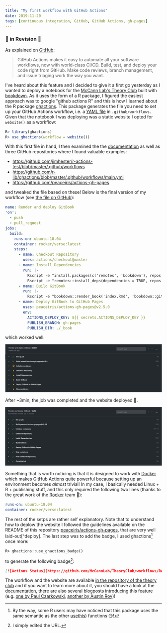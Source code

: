 ```yaml
---
title: "My first workflow with GitHub Actions"
date: 2019-11-20
tags: [continuous integration, GitHub, GitHub Actions, gh-pages]
---
```



### :construction: in Revision :construction:

As explained on [GitHub](https://github.com/features/actions):

> GitHub Actions makes it easy to automate all your software workflows, now with world-class CI/CD. Build, test, and deploy your code right from GitHub. Make code reviews, branch management, and issue triaging work the way you want.

I've heard about this feature and I decided to give it a first go yesterday as I
wanted to deploy a notebook for the [McCann Lab's Theory
Club](https://github.com/McCannLab/TheoryClub) built with
[bookdown](https://bookdown.org/). As it uses the form of a R package, I figured
the easiest approach was to google "github actions R" and this is how I learned
about the R package [ghactions](https://github.com/r-lib/ghactions). This
package generates the file you need to set up your GitHub Actions workflow, i.e.
a [YAML file](https://en.wikipedia.org/wiki/YAML) in `.github/workflows`. Given
that the notebook I was deploying was a static website I opted for `website()`
as a workflow:


```R
R> library(ghactions)
R> use_ghactions(workflow = website())
```

With this first file in hand, I then examined the the [documentation](https://help.github.com/en/actions/automating-your-workflow-with-github-actions) as well as three GitHub repositories where I found valuable examples:

- https://github.com/jimhester/r-actions-test/blob/master/.github/workflows
- https://github.com/r-lib/ghactions/blob/master/.github/workflows/main.yml
- https://github.com/peaceiris/actions-gh-pages

and tweaked the file based on these! Below is the final version of my workflow (see [the file on GitHub](https://github.com/McCannLab/TheoryClub/blob/master/.github/workflows/main.yml)):


```yaml
name: Render and deploy GitBook
'on':
  - push
  - pull_request
jobs:
  build:
    runs-on: ubuntu-18.04
    container: rocker/verse:latest
    steps:
      - name: Checkout Repository
        uses: actions/checkout@master
      - name: Install Dependencies
        run: |-
          Rscript -e "install.packages(c('remotes', 'bookdown'), repos = 'https://muug.ca/mirror/cran/')"
          Rscript -e "remotes::install_deps(dependencies = TRUE, repos = 'https://muug.ca/mirror/cran/')"
      - name: Build GitBook
        run: |-
          Rscript -e "bookdown::render_book('index.Rmd', 'bookdown::gitbook')"
      - name: Deploy GitBook to GitHub Pages
        uses: peaceiris/actions-gh-pages@v2.5.0
        env:
          ACTIONS_DEPLOY_KEY: ${{ secrets.ACTIONS_DEPLOY_KEY }}
          PUBLISH_BRANCH: gh-pages
          PUBLISH_DIR: ./_book
```


which worked well:


![](ghactions00.png)

After ~3min, the job was completed and the website deployed :tada:.

![](ghactions01.png)


Something that is worth noticing is that it is designed to work with [Docker](https://www.docker.com/) which makes GitHub Actions quite powerful because setting up an environment becomes *almost* trivial! In my case, I basically needed Linux + R + publishing stuff, and this only required the following two lines (thanks to the great work of the [Rocker](https://www.rocker-project.org/) team :clap:):

```yaml
runs-on: ubuntu-18.04
container: rocker/verse:latest
```

The rest of the setps are rather self explanatory. Note that to understand how to deplow the website I followed the guidelines available on the README of this repository [peaceiris/actions-gh-pages](https://github.com/peaceiris/actions-gh-pages), that are very well laid-out[^deploy]. The last step was to add the badge, I used ghactions[^usethis] once more:

```
R> ghactions::use_ghactions_badge()
```

to generate the following badge[^badge]:

```markdown
[![Actions Status](https://github.com/McCannLab/TheoryClub/workflows/Render%20and%20deploy%20GitBook/badge.svg)](https://github.com/McCannLab/TheoryClub/actions)
```

The workflow and the website are available [in the repository of the theory club](https://github.com/McCannLab/TheoryClub) and if you want to learn more about it, you should have a look at the [documentation](https://help.github.com/en/actions/automating-your-workflow-with-github-actions), there are also several blogposts introducing this feature (e.g. [one by Paul Czarkowski](https://tech.paulcz.net/blog/intro-to-github-actions/), [another by Austin Roy](https://scotch.io/bar-talk/introducing-github-actions))!

<!-- I may use this to deploy my website!  -->


[^usethis]: By the way, some R users may have noticed that this package uses the same semantic as the other [usethis](https://github.com/r-lib/ghactions)) functions :smirk:!

[^badge]: I simply edited the URL.


<!-- [^deploy]: I may use this to deploy my website! -->
